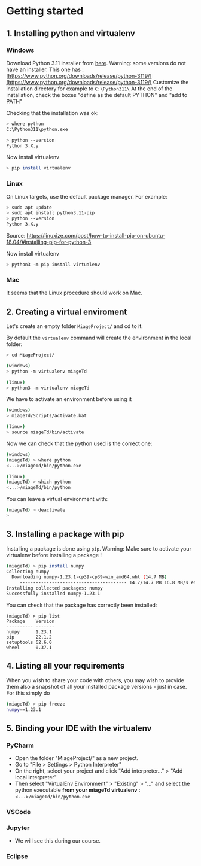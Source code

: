 # Getting started

## 1. Installing python and virtualenv

### Windows

Download Python 3.11 installer from [here](https://www.python.org/downloads/). Warning: some versions do not have an installer.
This one has : [https://www.python.org/downloads/release/python-3119/](https://www.python.org/downloads/release/python-3119/)
Customize the installation directory for example to `C:\Python311\`
At the end of the installation, check the boxes "define as the default PYTHON" and "add to PATH"

Checking that the installation was ok:

```bash
> where python
C:\Python311\python.exe

> python --version
Python 3.X.y
```

Now install virtualenv

```bash
> pip install virtualenv
```

### Linux

On Linux targets, use the default package manager. For example: 

```bash
> sudo apt update
> sudo apt install python3.11-pip
> python --version
Python 3.X.y
```

Source: https://linuxize.com/post/how-to-install-pip-on-ubuntu-18.04/#installing-pip-for-python-3

Now install virtualenv

```bash
> python3 -m pip install virtualenv
```

### Mac

It seems that the Linux procedure should work on Mac.


## 2. Creating a virtual enviroment

Let's create an empty folder `MiageProject/` and cd to it.

By default the `virtualenv` command will create the environment in the local folder:

```bash
> cd MiageProject/

(windows)
> python -m virtualenv miageTd

(linux)
> python3 -m virtualenv miageTd
```

We have to activate an environment before using it

```bash
(windows)
> miageTd/Scripts/activate.bat

(linux)
> source miageTd/bin/activate
```

Now we can check that the python used is the correct one:

```bash
(windows)
(miageTd) > where python
<...>/miageTd/bin/python.exe

(linux)
(miageTd) > which python
<...>/miageTd/bin/python
```

You can leave a virtual environment with:

```bash
(miageTd) > deactivate
> 
```

## 3. Installing a package with pip

Installing a package is done using `pip`. 
Warning: Make sure to activate your virtualenv before installing a package !

```bash
(miageTd) > pip install numpy
Collecting numpy
  Downloading numpy-1.23.1-cp39-cp39-win_amd64.whl (14.7 MB)
     ---------------------------------------- 14.7/14.7 MB 16.8 MB/s eta 0:00:00
Installing collected packages: numpy
Successfully installed numpy-1.23.1
```

You can check that the package has correctly been installed:

```
(miageTd) > pip list
Package    Version
---------- -------
numpy      1.23.1
pip        22.1.2
setuptools 62.6.0
wheel      0.37.1
```


## 4. Listing all your requirements

When you wish to share your code with others, you may wish to provide them also a snapshot of all your installed package versions - just in case.
For this simply do

```bash
(miageTd) > pip freeze
numpy==1.23.1
```


## 5. Binding your IDE with the virtualenv

### PyCharm

- Open the folder "MiageProject/" as a new project.
- Go to "File > Settings > Python Interpreter"
- On the right, select your project and click "Add interpreter..." > "Add local interpreter"
- Then select "VirtualEnv Environment" > "Existing" > "..." and select the python executable **from your miageTd virtualenv** : `<...>/miageTd/bin/python.exe` 

### VSCode



### Jupyter

- We will see this during our course.

### Eclipse

